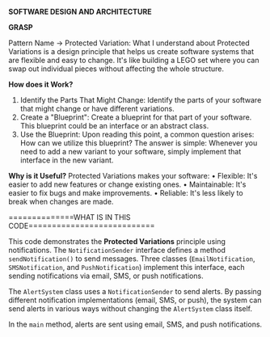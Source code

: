 **SOFTWARE DESIGN AND ARCHITECTURE**

**GRASP**

Pattern Name -> Protected Variation:
	What I understand about Protected Variations is a design principle that helps us create software systems that are flexible and easy to change. It's like building a LEGO set where you can swap out individual pieces without affecting the whole structure.


**How does it Work?**
1.	Identify the Parts That Might Change: Identify the parts of your software that might change or have different variations.
2.	Create a "Blueprint": Create a blueprint for that part of your software. This blueprint could be an interface or an abstract class.
3.	Use the Blueprint: Upon reading this point, a common question arises: How can we utilize this blueprint? The answer is simple: Whenever you need to add a new variant to your software, simply implement that interface in the new variant.

**Why is it Useful?**
Protected Variations makes your software:
•	Flexible: It's easier to add new features or change existing ones.
•	Maintainable: It's easier to fix bugs and make improvements.
•	Reliable: It's less likely to break when changes are made.


==============WHAT IS IN THIS CODE===========================

This code demonstrates the **Protected Variations** principle using notifications. The `NotificationSender` interface defines a method `sendNotification()` to send messages. Three classes (`EmailNotification`, `SMSNotification`, and `PushNotification`) implement this interface, each sending notifications via email, SMS, or push notifications.

The `AlertSystem` class uses a `NotificationSender` to send alerts. By passing different notification implementations (email, SMS, or push), the system can send alerts in various ways without changing the `AlertSystem` class itself.

In the `main` method, alerts are sent using email, SMS, and push notifications.
